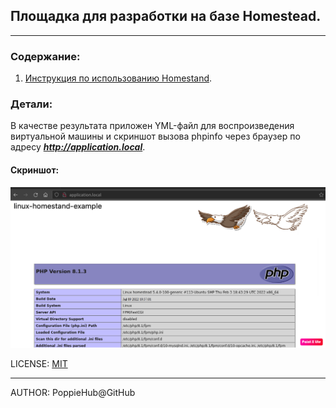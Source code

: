 ## Площадка для разработки на базе Homestead.

----

### Содержание:
1. [Инструкция по использованию Homestand](./readme/pdf/homestand-info.pdf).

### Детали:
В качестве результата приложен YML-файл для воспроизведения виртуальной машины и скриншот вызова phpinfo через браузер по адресу ***http://application.local***.

#### Скриншот:
![](./readme/img/screen.png)


LICENSE: [MIT](./readme/license.md)

---

AUTHOR: PoppieHub@GitHub
